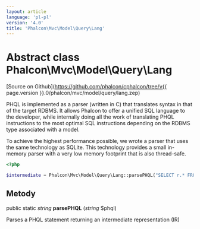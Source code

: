 ```yaml
---
layout: article
language: 'pl-pl'
version: '4.0'
title: 'Phalcon\Mvc\Model\Query\Lang'
---
```

# Abstract class **Phalcon\Mvc\Model\Query\Lang**

[Source on Github](https://github.com/phalcon/cphalcon/tree/v{{ page.version }}.0/phalcon/mvc/model/query/lang.zep)

PHQL is implemented as a parser (written in C) that translates syntax in that of the target RDBMS. It allows Phalcon to offer a unified SQL language to the developer, while internally doing all the work of translating PHQL instructions to the most optimal SQL instructions depending on the RDBMS type associated with a model.

To achieve the highest performance possible, we wrote a parser that uses the same technology as SQLite. This technology provides a small in-memory parser with a very low memory footprint that is also thread-safe.

```php
<?php

$intermediate = Phalcon\Mvc\Model\Query\Lang::parsePHQL("SELECT r.* FROM Robots r LIMIT 10");

```

## Metody

public static *string* **parsePHQL** (*string* $phql)

Parses a PHQL statement returning an intermediate representation (IR)